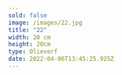 ```yaml
---
sold: false
image: /images/22.jpg
title: "22"
width: 20 cm
height: 20cm
type: Olieverf
date: 2022-04-06T13:45:25.925Z
---
```

